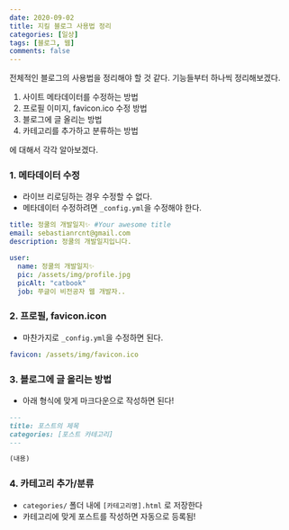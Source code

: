```yaml
---
date: 2020-09-02
title: 지킬 블로그 사용법 정리
categories: [일상]
tags: [블로그, 웹]
comments: false
---
```


전체적인 블로그의 사용법을 정리해야 할 것 같다. 기능들부터 하나씩 정리해보겠다.

1. 사이트 메타데이터를 수정하는 방법
2. 프로필 이미지, favicon.ico 수정 방법
3. 블로그에 글 올리는 방법
4. 카테고리를 추가하고 분류하는 방법

에 대해서 각각 알아보겠다.

### 1. 메타데이터 수정

- 라이브 리로딩하는 경우 수정할 수 없다.
- 메타데이터 수정하려면 `_config.yml`을 수정해야 한다.

```yml
title: 정쿨의 개발일지✨ #Your awesome title
email: sebastianrcnt@gmail.com
description: 정쿨의 개발일지입니다.

user:
  name: 정쿨의 개발일지✨
  pic: /assets/img/profile.jpg
  picAlt: "catbook"
  job: 쭈글이 비전공자 웹 개발자..
```

### 2. 프로필, favicon.icon

- 마찬가지로 `_config.yml`을 수정하면 된다.

```yml
favicon: /assets/img/favicon.ico
```

### 3. 블로그에 글 올리는 방법

- 아래 형식에 맞게 마크다운으로 작성하면 된다!

```md
---
title: 포스트의 제목
categories: [포스트 카테고리]
---

(내용)
```

### 4. 카테고리 추가/분류

- `categories/` 폴더 내에 `[카테고리명].html` 로 저장한다
- 카테고리에 맞게 포스트를 작성하면 자동으로 등록됨!
